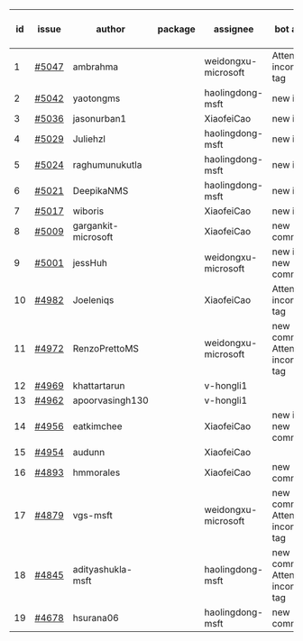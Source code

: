 | id | issue | author | package | assignee | bot advice | created date of issue | target release date | date from target |
| ------ | ------ | ------ | ------ | ------ | ------ | ------ | ------ | :-----: |
| 1 | [#5047](https://github.com/Azure/sdk-release-request/issues/5047) | ambrahma |  | weidongxu-microsoft | Attention to inconsistent tag | 03-15 | 04-26 |  |
| 2 | [#5042](https://github.com/Azure/sdk-release-request/issues/5042) | yaotongms |  | haolingdong-msft | new issue. | 03-13 | 04-26 |  |
| 3 | [#5036](https://github.com/Azure/sdk-release-request/issues/5036) | jasonurban1 |  | XiaofeiCao | new issue. | 03-11 | 04-26 |  |
| 4 | [#5029](https://github.com/Azure/sdk-release-request/issues/5029) | Juliehzl |  | haolingdong-msft | new issue. | 03-05 | 03-22 |  |
| 5 | [#5024](https://github.com/Azure/sdk-release-request/issues/5024) | raghumunukutla |  | haolingdong-msft | new issue. | 03-04 | 03-22 |  |
| 6 | [#5021](https://github.com/Azure/sdk-release-request/issues/5021) | DeepikaNMS |  | haolingdong-msft | new issue. | 02-29 | 03-22 |  |
| 7 | [#5017](https://github.com/Azure/sdk-release-request/issues/5017) | wiboris |  | XiaofeiCao | new issue. | 02-29 | 03-22 |  |
| 8 | [#5009](https://github.com/Azure/sdk-release-request/issues/5009) | gargankit-microsoft |  | XiaofeiCao | new comment. | 02-28 | 03-22 |  |
| 9 | [#5001](https://github.com/Azure/sdk-release-request/issues/5001) | jessHuh |  | weidongxu-microsoft | new issue. new comment. | 02-27 | 03-22 |  |
| 10 | [#4982](https://github.com/Azure/sdk-release-request/issues/4982) | Joeleniqs |  | XiaofeiCao | Attention to inconsistent tag | 02-24 | 03-22 |  |
| 11 | [#4972](https://github.com/Azure/sdk-release-request/issues/4972) | RenzoPrettoMS |  | weidongxu-microsoft | new comment. Attention to inconsistent tag | 02-21 | 03-22 |  |
| 12 | [#4969](https://github.com/Azure/sdk-release-request/issues/4969) | khattartarun |  | v-hongli1 |  | 02-20 |  | 0 |
| 13 | [#4962](https://github.com/Azure/sdk-release-request/issues/4962) | apoorvasingh130 |  | v-hongli1 |  | 02-19 |  | 0 |
| 14 | [#4956](https://github.com/Azure/sdk-release-request/issues/4956) | eatkimchee |  | XiaofeiCao | new issue. new comment. | 02-17 | 03-22 |  |
| 15 | [#4954](https://github.com/Azure/sdk-release-request/issues/4954) | audunn |  | XiaofeiCao |  | 02-16 | 03-22 |  |
| 16 | [#4893](https://github.com/Azure/sdk-release-request/issues/4893) | hmmorales |  | XiaofeiCao | new comment. | 01-16 | 03-22 |  |
| 17 | [#4879](https://github.com/Azure/sdk-release-request/issues/4879) | vgs-msft |  | weidongxu-microsoft | new comment. Attention to inconsistent tag | 01-09 | 03-22 |  |
| 18 | [#4845](https://github.com/Azure/sdk-release-request/issues/4845) | adityashukla-msft |  | haolingdong-msft | new comment. Attention to inconsistent tag | 12-20 | 03-22 |  |
| 19 | [#4678](https://github.com/Azure/sdk-release-request/issues/4678) | hsurana06 |  | haolingdong-msft | new comment. | 10-23 | 03-22 |  |
